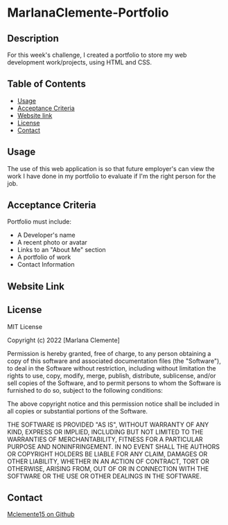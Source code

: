 # MarlanaClemente-Portfolio

## Description

For this week's challenge, I created a portfolio to store my web development work/projects, using HTML and CSS.

## Table of Contents
* [Usage](#usage)
* [Acceptance Criteria](#acceptance-criteria)
* [Website link](#website-link)
* [License](#license)
* [Contact](#contact)

## Usage

The use of this web application is so that future employer's can view the work I have done in my portfolio to evaluate if I'm the right person for the job.


## Acceptance Criteria 

Portfolio must include:
* A Developer's name
* A recent photo or avatar 
* Links to an "About Me" section
* A portfolio of work
* Contact Information

## Website Link 



## License 

MIT License

Copyright (c) 2022 [Marlana Clemente]

Permission is hereby granted, free of charge, to any person obtaining a copy
of this software and associated documentation files (the "Software"), to deal
in the Software without restriction, including without limitation the rights
to use, copy, modify, merge, publish, distribute, sublicense, and/or sell
copies of the Software, and to permit persons to whom the Software is
furnished to do so, subject to the following conditions:

The above copyright notice and this permission notice shall be included in all
copies or substantial portions of the Software.

THE SOFTWARE IS PROVIDED "AS IS", WITHOUT WARRANTY OF ANY KIND, EXPRESS OR
IMPLIED, INCLUDING BUT NOT LIMITED TO THE WARRANTIES OF MERCHANTABILITY,
FITNESS FOR A PARTICULAR PURPOSE AND NONINFRINGEMENT. IN NO EVENT SHALL THE
AUTHORS OR COPYRIGHT HOLDERS BE LIABLE FOR ANY CLAIM, DAMAGES OR OTHER
LIABILITY, WHETHER IN AN ACTION OF CONTRACT, TORT OR OTHERWISE, ARISING FROM,
OUT OF OR IN CONNECTION WITH THE SOFTWARE OR THE USE OR OTHER DEALINGS IN THE
SOFTWARE.

## Contact
[Mclemente15 on Github](https://github.com/Mclemente15)








